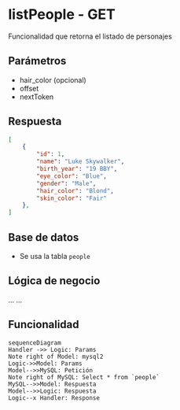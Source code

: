 # listPeople - GET

Funcionalidad que retorna el listado de personajes

## Parámetros

- hair_color (opcional)
- offset
- nextToken

## Respuesta

```json
[
    {
		"id": 1,
		"name": "Luke Skywalker",
		"birth_year": "19 BBY",
		"eye_color": "Blue",
		"gender": "Male",
		"hair_color": "Blond",
		"skin_color": "Fair"
	},
]
```

## Base de datos

- Se usa la tabla `people`


## Lógica de negocio

...
...


## Funcionalidad


```mermaid
sequenceDiagram
Handler ->> Logic: Params
Note right of Model: mysql2
Logic->>Model: Params
Model-->>MySQL: Petición
Note right of MySQL: Select * from `people`
MySQL-->>Model: Respuesta
Model-->>Logic: Respuesta
Logic--x Handler: Response

```